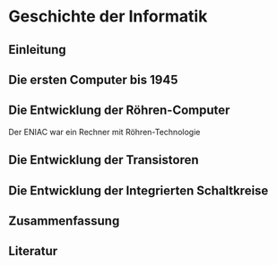 # Geschichte der Informatik

## Einleitung

## Die ersten Computer bis 1945

## Die Entwicklung der Röhren-Computer

Der ENIAC war ein Rechner mit Röhren-Technologie

## Die Entwicklung der Transistoren

## Die Entwicklung der Integrierten Schaltkreise

## Zusammenfassung

## Literatur